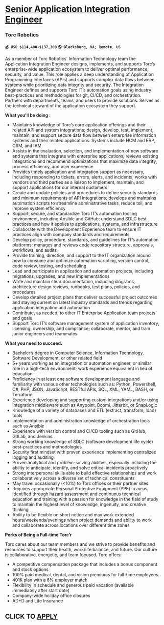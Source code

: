 # [Senior Application Integration Engineer](https://www.remotewlb.com/apply/senior-application-integration-engineer)  
### Torc Robotics  
#### `💰 USD $114,400~$137,300` `🌎 Blacksburg, VA; Remote, US`  

As a member of Torc Robotics' Information Technology team the Application Integration Engineer designs, implements, and supports Torc’s enterprise-wide application ecosystem to deliver optimal performance, security, and value. This role applies a deep understanding of Application Programming Interfaces (APIs) and supports complex data flows between systems while prioritizing data integrity and security. The Integration Engineer defines and supports Torc IT’s automation goals using industry best-practices and methodologies for git, CI/CD, and orchestration. Partners with departments, teams, and users to provide solutions. Serves as the technical steward of the application ecosystem they support.

**What you'll be doing** :

  * Maintains knowledge of Torc’s core application offerings and their related API and system integrations; design, develop, test, implement, maintain, and support secure data flow between enterprise information systems and their related applications. Systems include HCM and ERP, CRM, and IAM
  * Assists in the evaluation, selection, and implementation of new software and systems that integrate with enterprise applications; reviews existing integrations and recommend optimizations that maximize data integrity, process efficiency, and user experience
  * Provides timely application and integration support as necessary, including responding to tickets, errors, alerts, and incidents; works with vendors and third parties as a liaison to implement, maintain, and support applications for our internal customers
  * Create and update policies and procedures to define security standards and minimum requirements of API integrations; develops and maintains automation scripts to streamline administrative tasks, reduce toil, and improve system efficiency
  * Support, secure, and standardize Torc IT’s automation tooling environment, including Ansible and GitHub; understand SDLC best practices and how it applies to applications, systems, and infrastructure
  * Collaborate with the Development Experience team to ensure IT practices align with company standards and requirements
  * Develop policy, procedure, standards, and guidelines for IT’s automation platforms; manages and reviews code repository structure, approvals, workflows, and audits
  * Provide training, direction, and support to the IT organization around how to consume and optimize automation scripting, version control, code review, testing, and scheduling
  * Lead and participate in application and automation projects, including migrations, upgrades, and new implementations
  * Write and maintain clear documentation, including diagrams, architecture design reviews, runbooks, test plans, policies, and procedures
  * Develop detailed project plans that deliver successful project outcomes and staying current on latest industry standards and trends regarding application integration and automation
  * Contribute, as needed, to other IT Enterprise Application team projects and goals
  * Support Torc IT’s software management system of application inventory, licensing, ownership, and compliance; collaborate, mentor, and train junior engineers and teammates

**What you need to succeed:**

  * Bachelor’s degree in Computer Science, Information Technology, Software Development, or other related field
  * 5+ years working as an integration or automation engineer, or similar role in a high-tech environment; work experience equivalent in lieu of education
  * Proficiency in at least one software development language and familiarity with various other technologies such as: Python, Powershell, C#, PHP, JSON, JavaScript, RESTful APIs, SQL, XML, YAML, BASH, or Terraform
  * Experience developing and supporting custom integrations and/or using integration middleware such as Anypoint, Boomi, Jitterbit, or SnapLogic
  * Knowledge of a variety of databases and ETL (extract, transform, load) tools
  * Implementation and administration knowledge of orchestration tools such as Ansible
  * Experience with version control and CI/CD tooling such as GitHub, GitLab, and Jenkins
  * Strong working knowledge of SDLC (software development life cycle) best-practices and methodologies
  * Security first mindset with proven experience implementing centralized logging and auditing
  * Proven analytical and problem-solving abilities, especially including the ability to anticipate, identify, and solve critical incidents proactively
  * Strong interpersonal skills able to build effective relationships and work collaboratively across a diverse set of technical constituents
  * May travel occasionally (<10%) to Torc offices or their partner sites
  * Requires appropriate Personal Protective Equipment (PPE) in areas identified through hazard assessment and continuous technical education and training with a passion for knowledge in the field of study to maintain the highest level of knowledge, ingenuity, and creative thinking
  * Ability to be flexible on short notice and may work extended hours/weekends/evenings when project demands and ability to work and collaborate across locations over different time zones

**Perks of Being a Full-time Torc’r**

Torc cares about our team members and we strive to provide benefits and resources to support their health, work/life balance, and future. Our culture is collaborative, energetic, and team focused. Torc offers:

  * A competitive compensation package that includes a bonus component and stock options 
  * 100% paid medical, dental, and vision premiums for full-time employees 
  * 401K plan with a 6% employer match 
  * Flexibility in schedule and generous paid vacation (available immediately after start date) 
  * Company-wide holiday office closures 
  * AD+D and Life Insurance

  
## CLICK TO [APPLY](https://www.remotewlb.com/apply/senior-application-integration-engineer)


